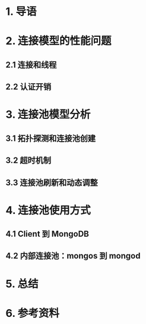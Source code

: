 # 1. 导语

# 2. 连接模型的性能问题

## 2.1 连接和线程

## 2.2 认证开销

# 3. 连接池模型分析

## 3.1 拓扑探测和连接池创建

## 3.2 超时机制

## 3.3 连接池刷新和动态调整

# 4. 连接池使用方式

## 4.1 Client 到 MongoDB 

## 4.2 内部连接池：mongos 到 mongod

# 5. 总结

# 6. 参考资料


